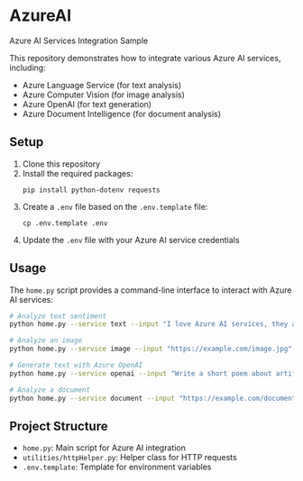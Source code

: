 # AzureAI
Azure AI Services Integration Sample

This repository demonstrates how to integrate various Azure AI services, including:
- Azure Language Service (for text analysis)
- Azure Computer Vision (for image analysis)
- Azure OpenAI (for text generation)
- Azure Document Intelligence (for document analysis)

## Setup

1. Clone this repository
2. Install the required packages:
   ```
   pip install python-dotenv requests
   ```
3. Create a `.env` file based on the `.env.template` file:
   ```
   cp .env.template .env
   ```
4. Update the `.env` file with your Azure AI service credentials

## Usage

The `home.py` script provides a command-line interface to interact with Azure AI services:

```bash
# Analyze text sentiment
python home.py --service text --input "I love Azure AI services, they are amazing!" --output results.json

# Analyze an image
python home.py --service image --input "https://example.com/image.jpg" --output results.json

# Generate text with Azure OpenAI
python home.py --service openai --input "Write a short poem about artificial intelligence" --output results.json

# Analyze a document
python home.py --service document --input "https://example.com/document.pdf" --output results.json
```

## Project Structure

- `home.py`: Main script for Azure AI integration
- `utilities/httpHelper.py`: Helper class for HTTP requests
- `.env.template`: Template for environment variables
